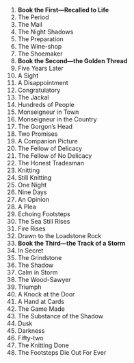 1. **Book the First—Recalled to Life**
  1. The Period
  1. The Mail  
  1. The Night Shadows  
  1. The Preparation  
  1. The Wine-shop  
  1. The Shoemaker  
1. **Book the Second—the Golden Thread**  
  1. Five Years Later  
  1. A Sight  
  1. A Disappointment  
  1. Congratulatory  
  1. The Jackal  
  1. Hundreds of People  
  1. Monseigneur in Town  
  1. Monseigneur in the Country  
  1. The Gorgon’s Head  
  1. Two Promises  
  1. A Companion Picture  
  1. The Fellow of Delicacy  
  1. The Fellow of No Delicacy  
  1. The Honest Tradesman  
  1. Knitting
  1. Still Knitting  
  1. One Night  
  1. Nine Days  
  1. An Opinion  
  1. A Plea  
  1. Echoing Footsteps  
  1. The Sea Still Rises  
  1. Fire Rises  
  1. Drawn to the Loadstone Rock  
1. **Book the Third—the Track of a Storm**  
  1. In Secret  
  1. The Grindstone  
  1. The Shadow  
  1. Calm in Storm  
  1. The Wood-Sawyer  
  1. Triumph  
  1. A Knock at the Door  
  1. A Hand at Cards  
  1. The Game Made  
  1. The Substance of the Shadow  
  1. Dusk  
  1. Darkness  
  1. Fifty-two  
  1. The Knitting Done  
  1. The Footsteps Die Out For Ever
